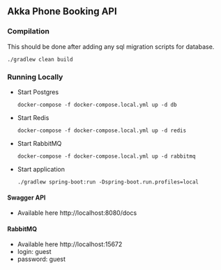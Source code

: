 ## Akka Phone Booking API

### Compilation
This should be done after adding any sql migration scripts for database.
```shell
./gradlew clean build
```

### Running Locally

* Start Postgres
    ```shell
    docker-compose -f docker-compose.local.yml up -d db
    ```
* Start Redis
    ```shell
    docker-compose -f docker-compose.local.yml up -d redis
    ```
* Start RabbitMQ
    ```shell
    docker-compose -f docker-compose.local.yml up -d rabbitmq
    ```
* Start application
    ```shell
    ./gradlew spring-boot:run -Dspring-boot.run.profiles=local
    ```

#### Swagger API
  * Available here http://localhost:8080/docs

#### RabbitMQ
  * Available here http://localhost:15672
  * login: guest
  * password: guest
